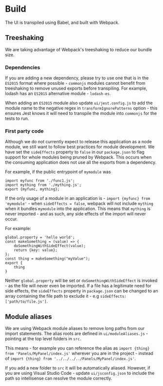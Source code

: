 # Build

The UI is transpiled using Babel, and built with Webpack.

## Treeshaking

We are taking advantage of Webpack's treeshaking to reduce our bundle size.

### Dependencies

If you are adding a new dependency, please try to use one that is in the `ES2015` format where possible - `commonjs` modules cannot benefit from treeshaking to remove unused exports before transpiling. For example, lodash has an `ES2015` alternative module - `lodash-es`. 

When adding an `ES2015` module also update `ui/jest.config.js` to add the module name to the negative regex in `transformIgnorePatterns` option - this ensures Jest knows it will need to transpile the module into `commonjs` for the tests to run.

### First party code

Although we do not currently expect to release this application as a node module, we still want to follow best practices for module development. We have set the `sideEffects` property to `false` in our `package.json` to flag support for whole modules being pruned by Webpack. This occurs when the consuming application does not use all the exports from a dependency.

For example, if the public entrypoint of `mymodule` was 
```
import myfunc from './func1.js';
import mything from './mything.js';
export {myfunc, mything};
```
 
If the only usage of a module in an application is - `import {myfunc} from 'mymodule'` - when `sideEffects = false`, webpack will not include `mything` when it bundles `mymodule` into the application. This means that `mything` is never imported - and as such, any side effects of the import will never occur.

For example: 

```
global.property = 'hello world';
const makeSomething = (value) => {
    doSomethingWithSideEffect(value);
    return {key: value};
};
const thing = makeSomething("myValue");
export {
    thing
}
```

Neither `global.property` will be set or `doSomethingWithSideEffect` is invoked - as the file will never even be imported. If a file has a legitimate need for side effects, the `sideEffects` property in `package.json` can be changed to an array containing the file path to exclude it - e.g `sideEffects: ['path/to/file.js']`.

## Module aliases

We are using Webpack module aliases to remove long paths from our import statements. The alias roots are defined in `ui/moduleAliases.js` - pointing at the top level folders in `src`.

This means - for example you can reference the alias as `import {thing} from 'Panels/MyPanel/index.js'` wherever you are in the project - instead of `import {thing} from '../../../../Panels/MyPanel/index.js'`.

If you add a new folder to `src` it will be automatically aliased. However, if you are using Visual Studio Code - update `ui/jsconfig.json` to include the path so intellisense can resolve the module correctly.